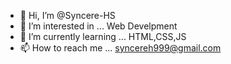 - 👋 Hi, I’m @Syncere-HS
- 👀 I’m interested in ... Web Develpment
- 🌱 I’m currently learning ... HTML,CSS,JS
- 📫 How to reach me ... syncereh999@gmail.com

<!---
Syncere-HS/Syncere-HS is a ✨ special ✨ repository because its `README.md` (this file) appears on your GitHub profile.
You can click the Preview link to take a look at your changes.
--->
